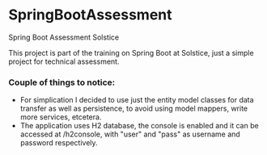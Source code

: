 # SpringBootAssessment
Spring Boot Assessment Solstice

This project is part of the training on Spring Boot at Solstice, just a simple project for technical assessment.

### Couple of things to notice:
* For simplication I decided to use just the entity model classes for data transfer as well as persistence, to avoid using model mappers, write more services, etcetera.
* The application uses H2 database, the console is enabled and it can be accessed at /h2console, with "user" and "pass" as username and password respectively.
